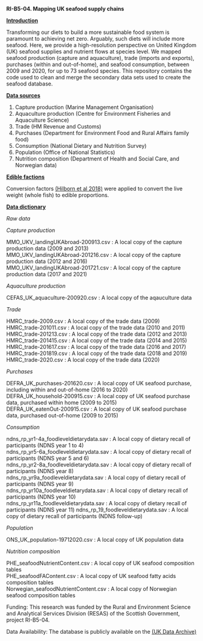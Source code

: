 **RI-B5-04. Mapping UK seafood supply chains**

<ins>**Introduction**</ins>

Transforming our diets to build a more sustainable food system is paramount to achieving net zero. Arguably, such diets will include more seafood. Here, we provide a high-resolution perspective on United Kingdom (UK) seafood supplies and nutrient flows at species level. We mapped seafood production (capture and aquaculture), trade (imports and exports), purchases (within and out-of-home), and seafood consumption, between 2009 and 2020, for up to 73 seafood species. This repository contains the code used to clean and merge the secondary data sets used to create the seafood database.

<ins>**Data sources**</ins>
1)	Capture production (Marine Management Organisation)
2)	Aquaculture production (Centre for Environment Fisheries and Aquaculture Science)
3)	Trade (HM Revenue and Customs) 
4)	Purchases (Department for Environment Food and Rural Affairs family food)
5)	Consumption (National Dietary and Nutrition Survey)
7)	Population (Office of National Statistics)
8)	Nutrition composition (Department of Health and Social Care, and Norwegian data)

<ins>**Edible factions**</ins>

Conversion factors [(Hilborn et al 2018)](https://esajournals.onlinelibrary.wiley.com/doi/full/10.1002/fee.1822) were applied to convert the live weight (whole fish) to edible proportions.

<ins>**Data dictionary**</ins>

*Raw data*

*Capture production*

MMO_UKV_landingUKAbroad-200913.csv : A local copy of the capture production data (2009 and 2013)  
MMO_UKV_landingUKAbroad-201216.csv : A local copy of the capture production data (2012 and 2016)  
MMO_UKV_landingUKAbroad-201721.csv : A local copy of the capture production data (2017 and 2021)  

*Aquaculture production*

CEFAS_UK_aquaculture-200920.csv : A local copy of the aqauculture data   

*Trade*

HMRC_trade-2009.csv : A local copy of the trade data (2009)  
HMRC_trade-201011.csv : A local copy of the trade data (2010 and 2011)  
HMRC_trade-201213.csv : A local copy of the trade data (2012 and 2013)  
HMRC_trade-201415.csv : A local copy of the trade data (2014 and 2015)  
HMRC_trade-201617.csv : A local copy of the trade data (2016 and 2017)  
HMRC_trade-201819.csv : A local copy of the trade data (2018 and 2019)  
HMRC_trade-2020.csv : A local copy of the trade data (2020)  

*Purchases*

DEFRA_UK_purchases-201620.csv : A local copy of UK seafood purchase, including within and out-of-home (2016 to 2020)  
DEFRA_UK_household-200915.csv : A local copy of UK seafood purchase data, purchased within home (2009 to 2015)  
DEFRA_UK_eatenOut-200915.csv : A local copy of UK seafood purchase data, purchased out-of-home (2009 to 2015)  

*Consumption*

ndns_rp_yr1-4a_foodleveldietarydata.sav : A local copy of dietary recall of participants (NDNS year 1 to 4)  
ndns_rp_yr5-6a_foodleveldietarydata.sav : A local copy of dietary recall of participants (NDNS year 5 and 6)  
ndns_rp_yr2-8a_foodleveldietarydata.sav : A local copy of dietary recall of participants (NDNS year 8)  
ndns_rp_yr9a_foodleveldietarydata.sav : A local copy of dietary recall of participants (NDNS year 9)  
ndns_rp_yr10a_foodleveldietarydata.sav : A local copy of dietary recall of participants (NDNS year 10)  
ndns_rp_yr11a_foodleveldietarydata.sav : A local copy of dietary recall of participants (NDNS year 11) 
ndns_rp_19_foodleveldietarydata.sav : A local copy of dietary recall of participants (NDNS follow-up)  

*Population*

ONS_UK_population-19712020.csv : A local copy of UK population data  

*Nutrition composition*

PHE_seafoodNutrientContent.csv : A local copy of UK seafood composition tables  
PHE_seafoodFAContent.csv : A local copy of UK seafood fatty acids composition tables  
Norwegian_seafoodNutrientContent.csv : A local copy of Norwegian seafood composition tables  


Funding: This research was funded by the Rural and Environment Science and Analytical Services Division (RESAS) of the Scottish Government, project RI-B5-04.

Data Availability: The database is publicly available on the [(UK Data Archive)](https://esajournals.onlinelibrary.wiley.com/doi/full/10.1002/fee.1822)

